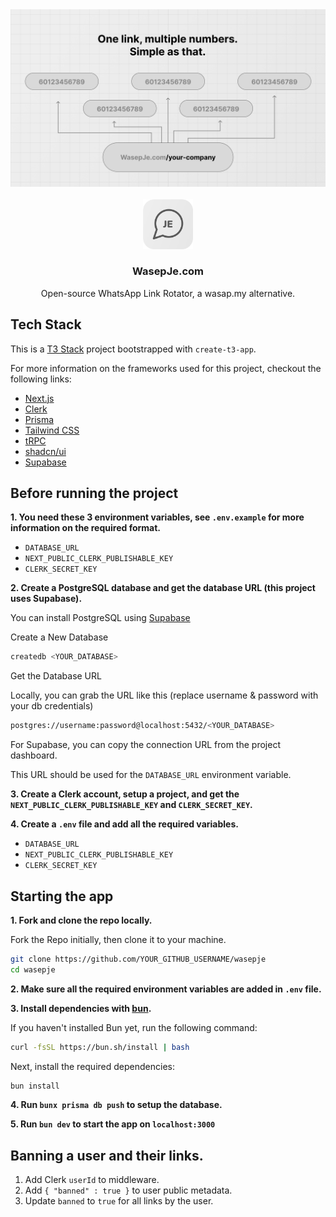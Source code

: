 <div align="center">

<a href="https://github.com/afrieirham/wasepje">
  <img src="./public/og.png" alt="poster">
</a>
<br/>
<br/>
<img src="./public/logo.png" alt="logo" width="80px"/>
<h3 align="center">WasepJe.com</h3>

Open-source WhatsApp Link Rotator, a wasap.my alternative.

</div>

## Tech Stack

This is a [T3 Stack](https://create.t3.gg/) project bootstrapped with `create-t3-app`.

For more information on the frameworks used for this project, checkout the following links:

- [Next.js](https://nextjs.org)
- [Clerk](https://clerk.com)
- [Prisma](https://prisma.io)
- [Tailwind CSS](https://tailwindcss.com)
- [tRPC](https://trpc.io)
- [shadcn/ui](https://ui.shadcn.com)
- [Supabase](https://supabase.com)

## Before running the project

**1. You need these 3 environment variables, see `.env.example` for more information on the required format.**

   - `DATABASE_URL`
   - `NEXT_PUBLIC_CLERK_PUBLISHABLE_KEY`
   - `CLERK_SECRET_KEY`

**2. Create a PostgreSQL database and get the database URL (this project uses Supabase).**

You can install PostgreSQL using [Supabase](https://supabase.com)

Create a New Database

```bash
createdb <YOUR_DATABASE>
```

Get the Database URL

Locally, you can grab the URL like this (replace username & password with your db credentials)
```bash
postgres://username:password@localhost:5432/<YOUR_DATABASE>
```

For Supabase, you can copy the connection URL from the project dashboard.

This URL should be used for the `DATABASE_URL` environment variable.

**3. Create a Clerk account, setup a project, and get the `NEXT_PUBLIC_CLERK_PUBLISHABLE_KEY` and `CLERK_SECRET_KEY`.**

**4. Create a `.env` file and add all the required variables.**

   - `DATABASE_URL`
   - `NEXT_PUBLIC_CLERK_PUBLISHABLE_KEY`
   - `CLERK_SECRET_KEY`

## Starting the app

**1. Fork and clone the repo locally.**

Fork the Repo initially, then clone it to your machine.

```bash
git clone https://github.com/YOUR_GITHUB_USERNAME/wasepje
cd wasepje
```

**2. Make sure all the required environment variables are added in `.env` file.**

**3. Install dependencies with [bun](https://bun.sh).**

If you haven't installed Bun yet, run the following command:

```bash
curl -fsSL https://bun.sh/install | bash
```

Next, install the required dependencies:

```bash
bun install
```

**4. Run `bunx prisma db push` to setup the database.**

**5. Run `bun dev` to start the app on `localhost:3000`**

## Banning a user and their links.

1. Add Clerk `userId` to middleware.
2. Add `{ "banned" : true }` to user public metadata.
3. Update `banned` to `true` for all links by the user.
